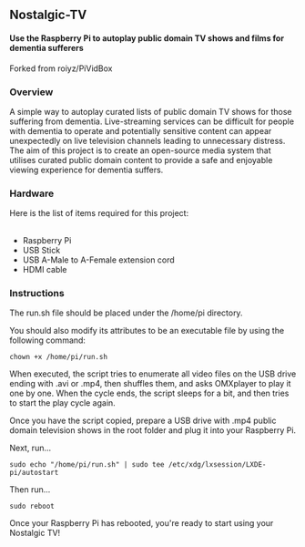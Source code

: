 Nostalgic-TV
---
<h4>Use the Raspberry Pi to autoplay public domain TV shows and films for dementia sufferers</h4>
Forked from roiyz/PiVidBox

<h3>Overview</h3>
A simple way to autoplay curated lists of public domain TV shows for those suffering from dementia.
Live-streaming services can be difficult for people with dementia to operate and potentially sensitive content can appear unexpectedly on live television channels leading to unnecessary distress. The aim of this project is to create an open-source media system that utilises curated public domain content to provide a safe and enjoyable viewing experience for dementia suffers. 

<h3>Hardware</h3>
Here is the list of items required for this project:</br></br>

+ Raspberry Pi
+ USB Stick
+ USB A-Male to A-Female extension cord
+ HDMI cable

<h3>Instructions</h3>

The run.sh file should be placed under the /home/pi directory.

You should also modify its attributes to be an executable file by using the following command:

`chown +x /home/pi/run.sh`

When executed, the script tries to enumerate all video files on the USB drive ending with .avi or .mp4, then shuffles them, and asks OMXplayer to play it one by one. When the cycle ends, the script sleeps for a bit, and then tries to start the play cycle again.

Once you have the script copied, prepare a USB drive with .mp4 public domain television shows in the root folder and plug it into your Raspberry Pi.

Next, run...

`sudo echo "/home/pi/run.sh" | sudo tee /etc/xdg/lxsession/LXDE-pi/autostart`

Then run...

`sudo reboot`

Once your Raspberry Pi has rebooted, you're ready to start using your Nostalgic TV!


